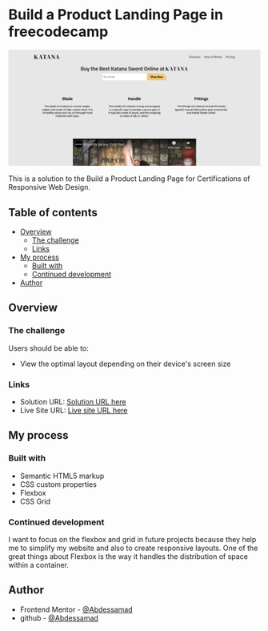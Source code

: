 # Build a Product Landing Page in freecodecamp

![](./Screenshot.png)

This is a solution to the Build a Product Landing Page for Certifications of Responsive Web Design.

## Table of contents

- [Overview](#overview)
  - [The challenge](#the-challenge)
  - [Links](#links)
- [My process](#my-process)
  - [Built with](#built-with)
  - [Continued development](#continued-development)
- [Author](#author)

## Overview

### The challenge

Users should be able to:

- View the optimal layout depending on their device's screen size

### Links

- Solution URL: [Solution URL here](https://github.com/cd-wb/ProductLanding)
- Live Site URL: [Live site URL here](https://cd-wb.github.io/ProductLanding)

## My process

### Built with

- Semantic HTML5 markup
- CSS custom properties
- Flexbox
- CSS Grid

### Continued development

I want to focus on the flexbox and grid in future projects because they help me to simplify my website and also to create responsive layouts. One of the great things about Flexbox is the way it handles the distribution of space within a container.

## Author

- Frontend Mentor - [@Abdessamad](https://www.frontendmentor.io/profile/kop-left)
- github - [@Abdessamad](https://www.twitter.com/cd-wb)
